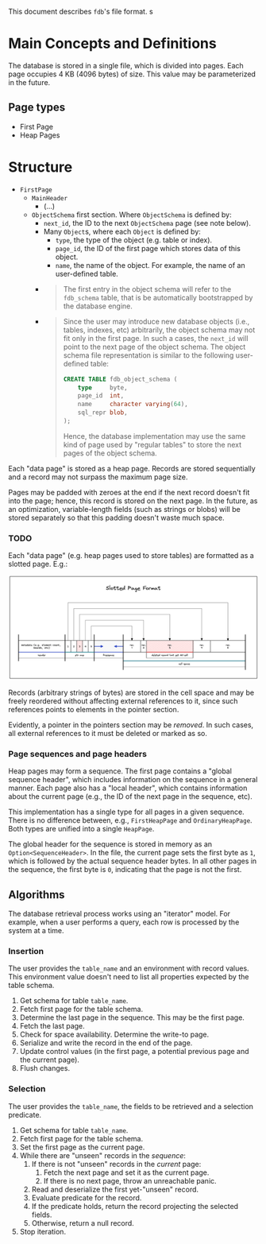 This document describes `fdb`'s file format. s

# Main Concepts and Definitions

The database is stored in a single file, which is divided into pages. Each page
occupies 4 KB (4096 bytes) of size. This value may be parameterized in the
future.

## Page types

- First Page
- Heap Pages

# Structure

- `FirstPage`
  - `MainHeader`
    - (...)
  - `ObjectSchema` first section. Where `ObjectSchema` is defined by:
    - `next_id`, the ID to the next `ObjectSchema` page (see note below).
    - Many `Object`s, where each `Object` is defined by:
      - `type`, the type of the object (e.g. table or index).
      - `page_id`, the ID of the first page which stores data of this object.
      - `name`, the name of the object. For example, the name of an user-defined
        table.
    - > The first entry in the object schema will refer to the `fdb_schema`
      > table, that is be automatically bootstrapped by the database engine.
    - > Since the user may introduce new database objects (i.e., tables,
      > indexes, etc) arbitrarily, the object schema may not fit only in the
      > first page. In such a cases, the `next_id` will point to the next page
      > of the object schema. The object schema file representation is similar
      > to the following user-defined table:
      >
      > ```sql
      > CREATE TABLE fdb_object_schema (
      >     type     byte,
      >     page_id  int,
      >     name     character varying(64),
      >     sql_repr blob,
      > );
      > ```
      >
      > Hence, the database implementation may use the same kind of page used by
      > "regular tables" to store the next pages of the object schema.

Each "data page" is stored as a heap page. Records are stored sequentially and a
record may not surpass the maximum page size.

Pages may be padded with zeroes at the end if the next record doesn't fit into
the page; hence, this record is stored on the next page. In the future, as an
optimization, variable-length fields (such as strings or blobs) will be stored
separately so that this padding doesn't waste much space.

### TODO

Each "data page" (e.g. heap pages used to store tables) are formatted as a
slotted page. E.g.:

![slotted page diagram](./assets/slotted-page.png)

Records (arbitrary strings of bytes) are stored in the cell space and may be
freely reordered without affecting external references to it, since such
references points to elements in the pointer section.

Evidently, a pointer in the pointers section may be _removed_. In such cases,
all external references to it must be deleted or marked as so.

### Page sequences and page headers

Heap pages may form a sequence. The first page contains a "global sequence
header", which includes information on the sequence in a general manner. Each
page also has a "local header", which contains information about the current
page (e.g., the ID of the next page in the sequence, etc).

This implementation has a single type for all pages in a given sequence. There
is no difference between, e.g., `FirstHeapPage` and `OrdinaryHeapPage`. Both
types are unified into a single `HeapPage`.

The global header for the sequence is stored in memory as an
`Option<SequenceHeader>`. In the file, the current page sets the first byte as
`1`, which is followed by the actual sequence header bytes. In all other pages
in the sequence, the first byte is `0`, indicating that the page is not the
first.

## Algorithms

The database retrieval process works using an "iterator" model. For example,
when a user performs a query, each row is processed by the system at a time.

### Insertion

The user provides the `table_name` and an environment with record values. This
environment value doesn't need to list all properties expected by the table
schema.

1. Get schema for table `table_name`.
1. Fetch first page for the table schema.
1. Determine the last page in the sequence. This may be the first page.
1. Fetch the last page.
1. Check for space availability. Determine the write-to page.
1. Serialize and write the record in the end of the page.
1. Update control values (in the first page, a potential previous page and the
   current page).
1. Flush changes.

### Selection

The user provides the `table_name`, the fields to be retrieved and a selection
predicate.

1. Get schema for table `table_name`.
1. Fetch first page for the table schema.
1. Set the first page as the current page.
1. While there are "unseen" records in the _sequence_:
   1. If there is not "unseen" records in the _current_ page:
      1. Fetch the next page and set it as the current page.
      1. If there is no next page, throw an unreachable panic.
   2. Read and deserialize the first yet-"unseen" record.
   3. Evaluate predicate for the record.
   4. If the predicate holds, return the record projecting the selected fields.
   5. Otherwise, return a null record.
1. Stop iteration.
